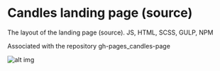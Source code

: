 # Candles landing page (source)
The layout of the landing page (source). JS, HTML, SCSS, GULP, NPM

Associated with the repository gh-pages_candles-page

![alt img](https://i.ibb.co/1JDpGcy/Wax1600900.jpg)
